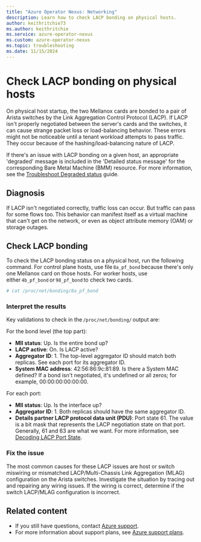 ```yaml
---
title: "Azure Operator Nexus: Networking"
description: Learn how to check LACP bonding on physical hosts.
author: keithritchie73
ms.author: keithritchie
ms.service: azure-operator-nexus
ms.custom: azure-operator-nexus
ms.topic: troubleshooting
ms.date: 11/15/2024
---
```


# Check LACP bonding on physical hosts

On physical host startup, the two Mellanox cards are bonded to a pair of Arista switches by the Link Aggregation Control Protocol (LACP). If LACP isn't properly negotiated between the server's cards and the switches, it can cause strange packet loss or load-balancing behavior. These errors might not be noticeable until a tenant workload attempts to pass traffic. They occur because of the hashing/load-balancing nature of LACP.

If there's an issue with LACP bonding on a given host, an appropriate 'degraded' message is included in the 'Detailed status message' for the corresponding Bare Metal Machine (BMM) resource. For more information, see the [Troubleshoot Degraded status](./troubleshoot-bare-metal-machine-degraded.md) guide.

## Diagnosis

If LACP isn't negotiated correctly, traffic loss can occur. But traffic can pass for some flows too. This behavior can manifest itself as a virtual machine that can't get on the network, or even as object attribute memory (OAM) or storage outages.

## Check LACP bonding

To check the LACP bonding status on a physical host, run the following command. For control plane hosts, use file `8a_pf_bond` because there's only one Mellanox card on those hosts. For worker hosts, use either `4b_pf_bond` or `98_pf_bond` to check two cards.

```bash
# cat /proc/net/bonding/8a_pf_bond
```

### Interpret the results

Key validations to check in the `/proc/net/bonding/` output are:

For the bond level (the top part):

- **MII status**: Up. Is the entire bond up?
- **LACP active**: On. Is LACP active?
- **Aggregator ID**: 1. The top-level aggregator ID should match both replicas. See each port for its aggregator ID.
- **System MAC address**: 42:56:86:9c:81:89. Is there a System MAC defined? If a bond isn't negotiated, it's undefined or all zeros; for example, 00:00:00:00:00:00.

For each port:

- **MII status**: Up. Is the interface up?
- **Aggregator ID**: 1. Both replicas should have the same aggregator ID.
- **Details partner LACP protocol data unit (PDU)**: Port state 61. The value is a bit mask that represents the LACP negotiation state on that port. Generally, 61 and 63 are what we want. For more information, see [Decoding LACP Port State](https://movingpackets.net/2017/10/17/decoding-lacp-port-state).

### Fix the issue

The most common causes for these LACP issues are host or switch miswiring or mismatched LACP/Multi-Chassis Link Aggregation (MLAG) configuration on the Arista switches. Investigate the situation by tracing out and repairing any wiring issues. If the wiring is correct, determine if the switch LACP/MLAG configuration is incorrect.

## Related content

- If you still have questions, contact [Azure support](https://portal.azure.com/?#blade/Microsoft_Azure_Support/HelpAndSupportBlade).
- For more information about support plans, see [Azure support plans](https://azure.microsoft.com/support/plans/response/).
